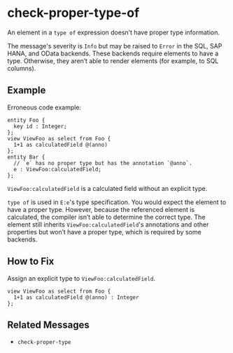 # check-proper-type-of

An element in a `type of` expression doesn’t have proper type information.

The message's severity is `Info` but may be raised to `Error` in the SQL,
SAP HANA, and OData backends.  These backends require elements to have a type.
Otherwise, they aren’t able to render elements (for example, to SQL columns).

## Example

Erroneous code example:

```cds
entity Foo {
  key id : Integer;
};
view ViewFoo as select from Foo {
  1+1 as calculatedField @(anno)
};
entity Bar {
  // `e` has no proper type but has the annotation `@anno`.
  e : ViewFoo:calculatedField;
};
```

`ViewFoo:calculatedField` is a calculated field without an explicit type.

`type of` is used in `E:e`'s type specification.  You would expect the element
to have a proper type.  However, because the referenced element is calculated,
the compiler isn’t able to determine the correct type.
The element still inherits `ViewFoo:calculatedField`'s annotations and other
properties but won’t have a proper type, which is required by some backends.

## How to Fix

Assign an explicit type to `ViewFoo:calculatedField`.

```cds
view ViewFoo as select from Foo {
  1+1 as calculatedField @(anno) : Integer
};
```

## Related Messages

- `check-proper-type`
